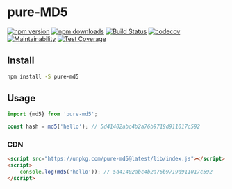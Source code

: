# pure-MD5

[![npm version](http://img.shields.io/npm/v/pure-md5.svg?style=flat)](https://npmjs.org/package/bitrix24-verify-sign "View this project on npm")
[![npm downloads](http://img.shields.io/npm/dm/pure-md5.svg?style=flat)](https://npmjs.org/package/bitrix24-verify-sign "View this project on npm")
[![Build Status](https://travis-ci.org/eustatos/pure-md5.svg?branch=master)](https://travis-ci.org/eustatos/bitrix24-verify-sign)
[![codecov](https://codecov.io/gh/eustatos/pure-md5/branch/master/graph/badge.svg)](https://codecov.io/gh/eustatos/bitrix24-verify-sign)
[![Maintainability](https://api.codeclimate.com/v1/badges/3aa330606ecdddb80dff/maintainability)](https://codeclimate.com/github/eustatos/pure-md5/maintainability)
[![Test Coverage](https://api.codeclimate.com/v1/badges/3aa330606ecdddb80dff/test_coverage)](https://codeclimate.com/github/eustatos/pure-md5/test_coverage)

## Install

```bash
npm install -S pure-md5
```

## Usage

```javascript
import {md5} from 'pure-md5';

const hash = md5('hello'); // 5d41402abc4b2a76b9719d911017c592
```

### CDN

```html
<script src="https://unpkg.com/pure-md5@latest/lib/index.js"></script>
<script>
    console.log(md5('hello')); // 5d41402abc4b2a76b9719d911017c592
</script>
```